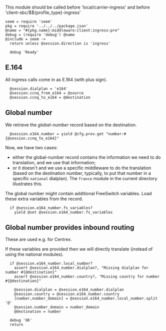 This module should be called before 'local/carrier-ingress' and before 'client-sbc/$${profile_type}-ingress'

    seem = require 'seem'
    pkg = require '../../../package.json'
    @name = "#{pkg.name}:middleware:client:ingress:pre"
    debug = (require 'debug') @name
    @include = seem ->
      return unless @session.direction is 'ingress'

      debug 'Ready'

E.164
-----

All ingress calls come in as E.164 (with plus sign).

      @session.dialplan = 'e164'
      @session.ccnq_from_e164 = @source
      @session.ccnq_to_e164 = @destination

Global number
-------------

We retrieve the *global-number* record based on the destination.

      @session.e164_number = yield @cfg.prov.get "number:#{@session.ccnq_to_e164}"

Now, we have two cases:
- either the global-number record contains the information we need to do translation, and we use that information;
- or it doesn't and we use a specific middleware to do the translation (based on the destination number, typically, to put that number in a specific `national` dialplan). The `france` module in the current directory illustrates this.

The global number might contain additional FreeSwitch variables. Load these extra variables from the record.

      if @session.e164_number.fs_variables?
        yield @set @session.e164_number.fs_variables

Global number provides inbound routing
--------------------------------------

These are used e.g. for Centrex.

If these variables are provided then we will directly translate (instead of using the national modules).

      if @session.e164_number.local_number?
        assert @session.e164_number.dialplan?, "Missing dialplan for number #{@destination}"
        assert @session.e164_number.country?, "Missing country for number #{@destination}"

        @session.dialplan = @session.e164_number.dialplan
        @session.country = @session.e164_number.country
        [number,number_domain] = @session.e164_number.local_number.split '@'
        @session.number_domain = number_domain
        @destination = number

      debug 'OK'
      return
